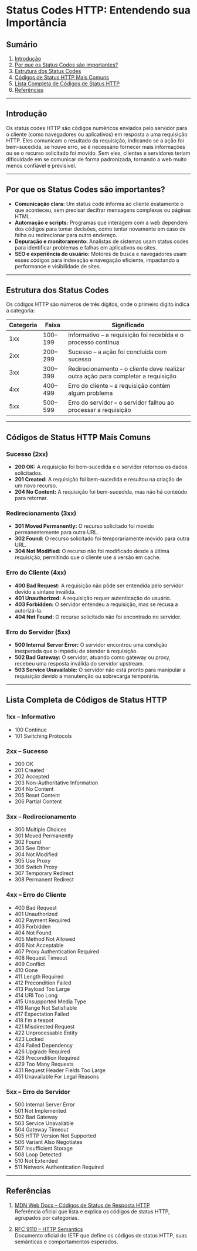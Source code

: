 # Status Codes HTTP: Entendendo sua Importância

## Sumário

1. [Introdução](#introdução)
2. [Por que os Status Codes são importantes?](#por-que-os-status-codes-são-importantes)
3. [Estrutura dos Status Codes](#estrutura-dos-status-codes)
4. [Códigos de Status HTTP Mais Comuns](#códigos-de-status-http-mais-comuns)
5. [Lista Completa de Códigos de Status HTTP](#lista-completa-de-códigos-de-status-http)
6. [Referências](#referências)

---

## Introdução

Os status codes HTTP são códigos numéricos enviados pelo servidor para o cliente (como navegadores ou aplicativos) em resposta a uma requisição HTTP. Eles comunicam o resultado da requisição, indicando se a ação foi bem-sucedida, se houve erro, se é necessário fornecer mais informações ou se o recurso solicitado foi movido. Sem eles, clientes e servidores teriam dificuldade em se comunicar de forma padronizada, tornando a web muito menos confiável e previsível.

---

## Por que os Status Codes são importantes?

- **Comunicação clara:** Um status code informa ao cliente exatamente o que aconteceu, sem precisar decifrar mensagens complexas ou páginas HTML.
- **Automação e scripts:** Programas que interagem com a web dependem dos códigos para tomar decisões, como tentar novamente em caso de falha ou redirecionar para outro endereço.
- **Depuração e monitoramento:** Analistas de sistemas usam status codes para identificar problemas e falhas em aplicativos ou sites.
- **SEO e experiência do usuário:** Motores de busca e navegadores usam esses códigos para indexação e navegação eficiente, impactando a performance e visibilidade de sites.

---

## Estrutura dos Status Codes

Os códigos HTTP são números de três dígitos, onde o primeiro dígito indica a categoria:

| Categoria | Faixa   | Significado                                                                       |
| --------- | ------- | --------------------------------------------------------------------------------- |
| 1xx       | 100–199 | Informativo – a requisição foi recebida e o processo continua                     |
| 2xx       | 200–299 | Sucesso – a ação foi concluída com sucesso                                        |
| 3xx       | 300–399 | Redirecionamento – o cliente deve realizar outra ação para completar a requisição |
| 4xx       | 400–499 | Erro do cliente – a requisição contém algum problema                              |
| 5xx       | 500–599 | Erro do servidor – o servidor falhou ao processar a requisição                    |

---

## Códigos de Status HTTP Mais Comuns

### Sucesso (2xx)

- **200 OK:** A requisição foi bem-sucedida e o servidor retornou os dados solicitados.
- **201 Created:** A requisição foi bem-sucedida e resultou na criação de um novo recurso.
- **204 No Content:** A requisição foi bem-sucedida, mas não há conteúdo para retornar.

### Redirecionamento (3xx)

- **301 Moved Permanently:** O recurso solicitado foi movido permanentemente para outra URL.
- **302 Found:** O recurso solicitado foi temporariamente movido para outra URL.
- **304 Not Modified:** O recurso não foi modificado desde a última requisição, permitindo que o cliente use a versão em cache.

### Erro do Cliente (4xx)

- **400 Bad Request:** A requisição não pôde ser entendida pelo servidor devido a sintaxe inválida.
- **401 Unauthorized:** A requisição requer autenticação do usuário.
- **403 Forbidden:** O servidor entendeu a requisição, mas se recusa a autorizá-la.
- **404 Not Found:** O recurso solicitado não foi encontrado no servidor.

### Erro do Servidor (5xx)

- **500 Internal Server Error:** O servidor encontrou uma condição inesperada que o impediu de atender à requisição.
- **502 Bad Gateway:** O servidor, atuando como gateway ou proxy, recebeu uma resposta inválida do servidor upstream.
- **503 Service Unavailable:** O servidor não está pronto para manipular a requisição devido a manutenção ou sobrecarga temporária.

---

## Lista Completa de Códigos de Status HTTP

### 1xx – Informativo

- 100 Continue
- 101 Switching Protocols

### 2xx – Sucesso

- 200 OK
- 201 Created
- 202 Accepted
- 203 Non-Authoritative Information
- 204 No Content
- 205 Reset Content
- 206 Partial Content

### 3xx – Redirecionamento

- 300 Multiple Choices
- 301 Moved Permanently
- 302 Found
- 303 See Other
- 304 Not Modified
- 305 Use Proxy
- 306 Switch Proxy
- 307 Temporary Redirect
- 308 Permanent Redirect

### 4xx – Erro do Cliente

- 400 Bad Request
- 401 Unauthorized
- 402 Payment Required
- 403 Forbidden
- 404 Not Found
- 405 Method Not Allowed
- 406 Not Acceptable
- 407 Proxy Authentication Required
- 408 Request Timeout
- 409 Conflict
- 410 Gone
- 411 Length Required
- 412 Precondition Failed
- 413 Payload Too Large
- 414 URI Too Long
- 415 Unsupported Media Type
- 416 Range Not Satisfiable
- 417 Expectation Failed
- 418 I'm a teapot
- 421 Misdirected Request
- 422 Unprocessable Entity
- 423 Locked
- 424 Failed Dependency
- 426 Upgrade Required
- 428 Precondition Required
- 429 Too Many Requests
- 431 Request Header Fields Too Large
- 451 Unavailable For Legal Reasons

### 5xx – Erro do Servidor

- 500 Internal Server Error
- 501 Not Implemented
- 502 Bad Gateway
- 503 Service Unavailable
- 504 Gateway Timeout
- 505 HTTP Version Not Supported
- 506 Variant Also Negotiates
- 507 Insufficient Storage
- 508 Loop Detected
- 510 Not Extended
- 511 Network Authentication Required

---

## Referências

1. [MDN Web Docs – Códigos de Status de Resposta HTTP](https://developer.mozilla.org/en-US/docs/Web/HTTP/Reference/Status?utm_source=chatgpt.com)  
   Referência oficial que lista e explica os códigos de status HTTP, agrupados por categorias.

2. [RFC 9110 – HTTP Semantics](https://datatracker.ietf.org/doc/html/rfc9110)  
   Documento oficial do IETF que define os códigos de status HTTP, suas semânticas e comportamentos esperados.
